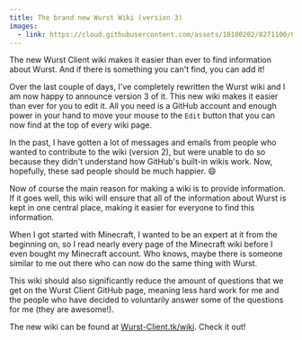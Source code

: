 ```yaml
---
title: The brand new Wurst Wiki (version 3)
images:
  - link: https://cloud.githubusercontent.com/assets/10100202/8271100/09451ef8-1805-11e5-8b57-d7aab04561ad.jpg
---
```

The new Wurst Client wiki makes it easier than ever to find information about Wurst. And if there is something you can't find, you can add it!

Over the last couple of days, I've completely rewritten the Wurst wiki and I am now happy to announce version 3 of it. This new wiki makes it easier than ever for you to edit it. All you need is a GitHub account and enough power in your hand to move your mouse to the `Edit` button that you can now find at the top of every wiki page.
<!--read more-->

In the past, I have gotten a lot of messages and emails from people who wanted to contribute to the wiki (version 2), but were unable to do so because they didn't understand how GitHub's built-in wikis work. Now, hopefully, these sad people should be much happier. :smile:

Now of course the main reason for making a wiki is to provide information. If it goes well, this wiki will ensure that all of the information about Wurst is kept in one central place, making it easier for everyone to find this information.

When I got started with Minecraft, I wanted to be an expert at it from the beginning on, so I read nearly every page of the Minecraft wiki before I even bought my Minecraft account. Who knows, maybe there is someone similar to me out there who can now do the same thing with Wurst.

This wiki should also significantly reduce the amount of questions that we get on the Wurst Client GitHub page, meaning less hard work for me and the people who have decided to voluntarily answer some of the questions for me (they are awesome!).

The new wiki can be found at [Wurst-Client.tk/wiki](https://www.wurst-client.tk/wiki/). Check it out!
